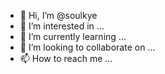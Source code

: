 - 👋 Hi, I’m @soulkye
- 👀 I’m interested in ...
- 🌱 I’m currently learning ...
- 💞️ I’m looking to collaborate on ...
- 📫 How to reach me ...

<!---
soulkye/soulkye is a ✨ special ✨ repository because its `README.md` (this file) appears on your GitHub profile.
You can click the Preview link to take a look at your changes.
--->
